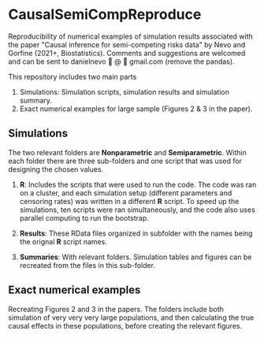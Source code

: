 # CausalSemiCompReproduce
Reproducibility of numerical examples of simulation results associated with the paper "Causal inference for semi-competing risks data" by Nevo and Gorfine (2021+, Biostatistics). Comments and suggestions are welcomed and can be sent to 
danielnevo :panda_face: @ :panda_face: gmail.com (remove the pandas).

This repository includes two main parts
1. Simulations: Simulation scripts, simulation results and simulation summary.
2. Exact numerical examples for large sample (Figures 2 & 3 in the paper).

## Simulations
The two relevant folders are **Nonparametric** and **Semiparametric**. Within each folder there are three sub-folders and one script that was used for designing the chosen values.

1. **R**: Includes the scripts that were used to run the code. The code was ran on a cluster, and each simulation setup (different parameters and censoring rates) was written in a different **R** script. To speed up the simulations, ten scripts were ran simultaneously, and the code also uses parallel computing to run the bootstrap.

2. **Results**:  These RData files organized in subfolder with the names being the orignal **R** script names.

3. **Summaries**: With relevant folders. Simulation tables and figures can be recreated from the files in this sub-folder.

## Exact numerical examples 

Recreating Figures 2 and 3 in the papers. The folders include both simulation of very very very large populations, and then calculating the true causal effects in these populations, before creating the relevant figures.

